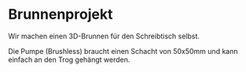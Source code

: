 # Brunnenprojekt
Wir machen einen 3D-Brunnen für den Schreibtisch selbst. 

Die Pumpe (Brushless) braucht einen Schacht von 50x50mm und kann einfach an den Trog gehängt werden.
